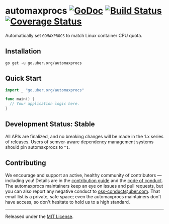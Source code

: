 # automaxprocs [![GoDoc][doc-img]][doc] [![Build Status][ci-img]][ci] [![Coverage Status][cov-img]][cov]

Automatically set `GOMAXPROCS` to match Linux container CPU quota.

## Installation

`go get -u go.uber.org/automaxprocs`

## Quick Start

```go
import _ "go.uber.org/automaxprocs"

func main() {
  // Your application logic here.
}
```

## Development Status: Stable

All APIs are finalized, and no breaking changes will be made in the 1.x series
of releases. Users of semver-aware dependency management systems should pin
automaxprocs to `^1`.

## Contributing

We encourage and support an active, healthy community of contributors &mdash;
including you! Details are in the [contribution guide](CONTRIBUTING.md) and
the [code of conduct](CODE_OF_CONDUCT.md). The automaxprocs maintainers keep
an eye on issues and pull requests, but you can also report any negative
conduct to oss-conduct@uber.com. That email list is a private, safe space;
even the automaxprocs maintainers don't have access, so don't hesitate to hold
us to a high standard.

<hr>

Released under the [MIT License](LICENSE).

[doc-img]: https://godoc.org/go.uber.org/automaxprocs?status.svg
[doc]: https://godoc.org/go.uber.org/automaxprocs
[ci-img]: https://github.com/uber-go/automaxprocs/actions/workflows/go.yml/badge.svg
[ci]: https://github.com/uber-go/automaxprocs/actions/workflows/go.yml
[cov-img]: https://codecov.io/gh/uber-go/automaxprocs/branch/master/graph/badge.svg
[cov]: https://codecov.io/gh/uber-go/automaxprocs


